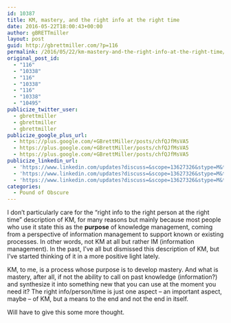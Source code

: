 ```yaml
---
id: 10387
title: KM, mastery, and the right info at the right time
date: 2016-05-22T18:00:43+00:00
author: gBRETTmiller
layout: post
guid: http://gbrettmiller.com/?p=116
permalink: /2016/05/22/km-mastery-and-the-right-info-at-the-right-time/
original_post_id:
  - "116"
  - "10338"
  - "116"
  - "10338"
  - "116"
  - "10338"
  - "10495"
publicize_twitter_user:
  - gbrettmiller
  - gbrettmiller
  - gbrettmiller
publicize_google_plus_url:
  - https://plus.google.com/+GBrettMiller/posts/chfQJfMsVA5
  - https://plus.google.com/+GBrettMiller/posts/chfQJfMsVA5
  - https://plus.google.com/+GBrettMiller/posts/chfQJfMsVA5
publicize_linkedin_url:
  - 'https://www.linkedin.com/updates?discuss=&scope=13627326&stype=M&topic=6140286399317897216&type=U&a=kRmz'
  - 'https://www.linkedin.com/updates?discuss=&scope=13627326&stype=M&topic=6140286399317897216&type=U&a=kRmz'
  - 'https://www.linkedin.com/updates?discuss=&scope=13627326&stype=M&topic=6140286399317897216&type=U&a=kRmz'
categories:
  - Pound of Obscure
---
```

I don&#8217;t particularly care for the &#8220;right info to the right person at the right time&#8221; description of KM, for many reasons but mainly because most people who use it state this as the **purpose** of knowledge management, coming from a perspective of information management to support known or existing processes. In other words, not KM at all but rather IM (information management). In the past, I&#8217;ve all but dismissed this description of KM, but I&#8217;ve started thinking of it in a more positive light lately.

KM, to me, is a process whose purpose is to develop mastery. And what is mastery, after all, if not the ability to call on past knowledge (information?) and synthesize it into something new that you can use at the moment you need it? The right info/person/time is just one aspect &#8211; an important aspect, maybe &#8211; of KM, but a means to the end and not the end in itself.

Will have to give this some more thought.